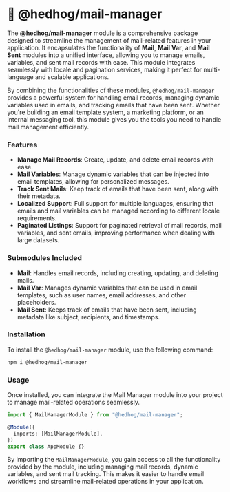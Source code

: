 # 🦔 @hedhog/mail-manager

The **@hedhog/mail-manager** module is a comprehensive package designed to streamline the management of mail-related features in your application. It encapsulates the functionality of **Mail**, **Mail Var**, and **Mail Sent** modules into a unified interface, allowing you to manage emails, variables, and sent mail records with ease. This module integrates seamlessly with locale and pagination services, making it perfect for multi-language and scalable applications.

By combining the functionalities of these modules, `@hedhog/mail-manager` provides a powerful system for handling email records, managing dynamic variables used in emails, and tracking emails that have been sent. Whether you're building an email template system, a marketing platform, or an internal messaging tool, this module gives you the tools you need to handle mail management efficiently.

### Features

- **Manage Mail Records**: Create, update, and delete email records with ease.
- **Mail Variables**: Manage dynamic variables that can be injected into email templates, allowing for personalized messages.
- **Track Sent Mails**: Keep track of emails that have been sent, along with their metadata.
- **Localized Support**: Full support for multiple languages, ensuring that emails and mail variables can be managed according to different locale requirements.
- **Paginated Listings**: Support for paginated retrieval of mail records, mail variables, and sent emails, improving performance when dealing with large datasets.

### Submodules Included

- **Mail**: Handles email records, including creating, updating, and deleting mails.
- **Mail Var**: Manages dynamic variables that can be used in email templates, such as user names, email addresses, and other placeholders.
- **Mail Sent**: Keeps track of emails that have been sent, including metadata like subject, recipients, and timestamps.

### Installation

To install the `@hedhog/mail-manager` module, use the following command:

```bash
npm i @hedhog/mail-manager
```

### Usage

Once installed, you can integrate the Mail Manager module into your project to manage mail-related operations seamlessly.

```typescript
import { MailManagerModule } from "@hedhog/mail-manager";

@Module({
  imports: [MailManagerModule],
})
export class AppModule {}
```

By importing the `MailManagerModule`, you gain access to all the functionality provided by the module, including managing mail records, dynamic variables, and sent mail tracking. This makes it easier to handle email workflows and streamline mail-related operations in your application.

